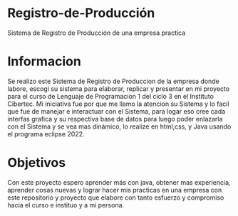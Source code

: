 # Registro-de-Producción
Sistema de Registro de Producción de una empresa practica

# Informacion
Se realizo este Sistema de Registro de Produccion de la empresa donde labore, escogi su sistema para elaborar, replicar y presentar en mi proyecto para el curso de Lenguaje de Programacion 1 del ciclo 3 en el Instituto Cibertec.
Mi iniciativa fue por que me llamo la atencion su Sistema y lo facil  que fue de manejar e interactuar con el Sistema, para logar eso cree cada interfas grafica y su respectiva base de datos para luego poder enlazarla con el Sistema y se vea mas dinámico, lo realize en html,css, y Java usando el programa eclipse 2022.

# Objetivos
Con este proyecto espero aprender más con java, obtener mas experiencia, aprender cosas nuevas y lograr hacer mis practicas en una empresa con este repositorio y proyecto que elabore con tanto esfuerzo y compromiso hacia el curso e instituo y a mi persona.
